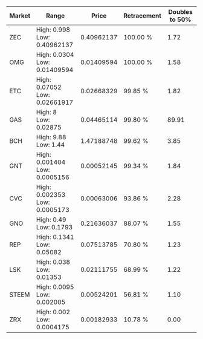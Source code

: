 | Market | Range | Price| Retracement | Doubles to 50% |
| --- | --- | --- | --- | --- |
| ZEC | High: 0.998<br />Low: 0.40962137 | 0.40962137 | 100.00 % | 1.72 |
| OMG | High: 0.0304<br />Low: 0.01409594 | 0.01409594 | 100.00 % | 1.58 |
| ETC | High: 0.07052<br />Low: 0.02661917 | 0.02668329 | 99.85 % | 1.82 |
| GAS | High: 8<br />Low: 0.02875 | 0.04465114 | 99.80 % | 89.91 |
| BCH | High: 9.88<br />Low: 1.44 | 1.47188748 | 99.62 % | 3.85 |
| GNT | High: 0.001404<br />Low: 0.0005156 | 0.00052145 | 99.34 % | 1.84 |
| CVC | High: 0.002353<br />Low: 0.0005173 | 0.00063006 | 93.86 % | 2.28 |
| GNO | High: 0.49<br />Low: 0.1793 | 0.21636037 | 88.07 % | 1.55 |
| REP | High: 0.1341<br />Low: 0.05082 | 0.07513785 | 70.80 % | 1.23 |
| LSK | High: 0.038<br />Low: 0.01353 | 0.02111755 | 68.99 % | 1.22 |
| STEEM | High: 0.0095<br />Low: 0.002005 | 0.00524201 | 56.81 % | 1.10 |
| ZRX | High: 0.002<br />Low: 0.0004175 | 0.00182933 | 10.78 % | 0.00 |

